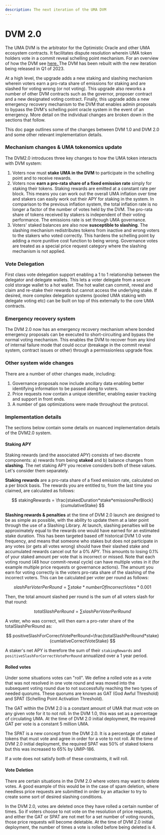 ```yaml
---
description: The next iteration of the UMA DVM
---
```


# DVM 2.0

The UMA DVM is the arbitrator for the Optimistic Oracle and other UMA ecosystem contracts. It facilitates dispute resolution wherein UMA token holders vote in a commit reveal schelling point mechanism. For an overview of how the DVM see [here. ](https://docs.umaproject.org/protocol-overview/how-does-umas-oracle-work#umas-data-verification-mechanism)The DVM has been rebuilt with the new iteration being released in Q1 of 2023.&#x20;

At a high level, the upgrade adds a new staking and slashing mechanism wherein voters earn a pro-rata share of emissions for staking and are slashed for voting wrong (or not voting). This upgrade also reworks a number of other DVM contracts such as the governor, proposer contract and a new designated voting contract. Finally, this upgrade adds a new emergency recovery mechanism to the DVM that enables admin proposals to bypass the DVM's schelling point oracle system in the event of an emergency. More detail on the individual changes are broken down in the sections that follow.&#x20;

This doc page outlines some of the changes between DVM 1.0 and DVM 2.0 and some other relevant implementation details.

### Mechanism changes & UMA tokenomics update

The DVM2.0 introduces three key changes to how the UMA token interacts with DVM system:

1. Voters now must **stake UMA in the DVM** to participate in the schelling point and to receive rewards. &#x20;
2. Voters now **earn a pro-rata share of a fixed emission rate** simply for staking their tokens. Staking rewards are emitted at a constant rate per block. This means you can work out the overall UMA inflation over time and stakers can easily work out their APY for staking in the system. In comparison to the previous inflation system, the total inflation rate is no longer a factor of the number of votes held by the DVM. The pro-rata share of tokens received by stakers is independent of their voting performance. The emissions rate is set through UMA governance.&#x20;
3. Voters' staked balances are also now  **susceptible to slashing**. The slashing mechanism redistributes tokens from inactive and wrong voters to the stakers who voted correctly. This hardens the schelling point by adding a more punitive cost function to being wrong. Governance votes are treated as a special price request category where the slashing mechanism is not applied.

### Vote Delegation

First class vote delegation support enabling a 1 to 1 relationship between the delegator and delegate wallets. This lets a voter delegate from a secure cold storage wallet to a hot wallet. The hot wallet can commit, reveal and claim and re-stake their rewards but cannot access the underlying stake. If desired, more complex delegation systems (pooled UMA staking with delegate voting etc) can be built on top of this externally to the core UMA contracts.

### Emergency recovery system

The DVM 2.0 now has an emergency recovery mechanism where bonded emergency proposals can be executed to short-circuiting and bypass the normal voting mechanism. This enables the DVM to recover from any kind of internal failure mode that could occur (breakage in the commit reveal system, contract issues or other) through a permissionless upgrade flow.

### Other system wide changes

There are a number of other changes made, including:

1. Governance proposals now include ancillary data enabling better identifying information to be passed along to voters.
2. Price requests now contain a unique identifier, enabling easier tracking and support in front ends.
3. A number of gas optimizations were made throughout the protocol.

### Implementation details

The sections below contain some details on nuanced implementation details of the DVM2.0 system.

#### Staking APY

Staking rewards (and the associated APY) consists of two discrete components: a) rewards from being **staked** and b) balance changes from **slashing**. The net staking APY you receive considers both of these values. Let's consider them separately.

**Staking rewards** are a pro-rata share of a fixed emission rate, calculated on a per block basis. The rewards you are entitled to, from the last time you claimed, are calculated as follows:

$$
stakingRewards = \frac{stakedDuration*stake*emissionsPerBlock}{cumulativeStake}
$$

**Slashing rewards & penalties** at the time of DVM 2.0 launch are designed to be as simple as possible, with the ability to update them at a later point through the use of a Slashing Library. At launch, slashing penalties will be approximately equal to the rewards one would have earned for an estimated stake duration. This has been targeted based off historical DVM 1.0 vote frequency, and means that someone who stakes but does not participate in any votes (or gets all votes wrong) should have their slashed stake and accumulated rewards cancel out for a 0% APY. This amounts to losing 0.1% of your staked amount per vote that is incorrect or missed. Note that each voting round (48 hour commit-reveal cycle) can have multiple votes in it (for example multiple price requests or governance actions). The amount you earn for voting correctly is the voters pro-rata share of the slashing of the incorrect voters. This can be calculated per voter per round as follows:

$$
slashPerVoterPerRound = \sum stake * numberOfIncorrectVotes * 0.001
$$

Then, the total amount slashed per round is the sum of all voters slash for that round:

$$
totalSlashPerRound = \sum slashPerVoterPerRound
$$

A voter, who was correct, will then earn a pro-rater share of the totalSlashPerRound as:

$$
positiveSlashForCorrectVotePerRound=\frac{totalSlashPerRound*stake}{cumlativeCorrectVoteStake}
$$

A staker's net APY is therefore the sum of their `stakingRewards` and `positiveSlashForCorrectVotePerRound` annualized over a 1 year period.

#### Rolled votes

Under some situations votes can "roll". We define a rolled vote as a vote that was not resolved in one vote round and was moved into the subsequent voting round due to not successfully reaching the two types of needed quorums. These quorums are known as GAT (God Awful Threshold) and SPAT (Schelling Point Activation Threshold).

The GAT within the DVM 2.0 is a constant amount of UMA that must vote on any given vote for it to not roll. In the DVM 1.0, this was set as a percentage of circulating UMA. At the time of DVM 2.0 initial deployment, the required GAT per vote is a constant 5 million UMA.

The SPAT is a new concept from the DVM 2.0. It is a percentage of staked tokens that must vote and agree in order for a vote to not roll. At the time of DVM 2.0 initial deployment, the required SPAT was 50% of staked tokens but this was increased to 65% by UMIP-186.

If a vote does not satisfy both of these constraints, it will roll.&#x20;

#### Vote Deletion

There are certain situations in the DVM 2.0 where voters may want to delete votes. A good example of this would be in the case of spam deletion, where needless price requests are submitted in order by an attacker to try to create some sort of desired slashing conditions.

In the DVM 2.0, votes are deleted once they have rolled a certain number of times. So if voters choose to not vote on the resolution of price requests, and either the GAT or SPAT are not met for a set number of voting rounds, those price requests will become deletable. At the time of DVM 2.0 initial deployment, the number of times a vote is rolled before being deleted is 4.

